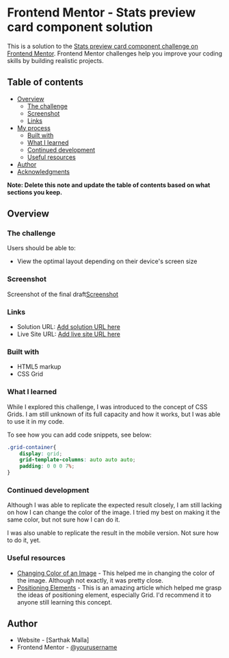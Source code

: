 # Frontend Mentor - Stats preview card component solution

This is a solution to the [Stats preview card component challenge on Frontend Mentor](https://www.frontendmentor.io/challenges/stats-preview-card-component-8JqbgoU62). Frontend Mentor challenges help you improve your coding skills by building realistic projects. 

## Table of contents

- [Overview](#overview)
  - [The challenge](#the-challenge)
  - [Screenshot](#screenshot)
  - [Links](#links)
- [My process](#my-process)
  - [Built with](#built-with)
  - [What I learned](#what-i-learned)
  - [Continued development](#continued-development)
  - [Useful resources](#useful-resources)
- [Author](#author)
- [Acknowledgments](#acknowledgments)

**Note: Delete this note and update the table of contents based on what sections you keep.**

## Overview

### The challenge

Users should be able to:

- View the optimal layout depending on their device's screen size

### Screenshot

Screenshot of the final draft[Screenshot](./images/screenshot.png)

### Links

- Solution URL: [Add solution URL here](https://your-solution-url.com)
- Live Site URL: [Add live site URL here](https://your-live-site-url.com)

### Built with

- HTML5 markup
- CSS Grid

### What I learned

While I explored this challenge, I was introduced to the concept of CSS Grids. I am still unknown of its full capacity and how it works, but I was able to use it in my code.

To see how you can add code snippets, see below:

```css
.grid-container{
    display: grid;
    grid-template-columns: auto auto auto;
    padding: 0 0 0 7%;
}
```

### Continued development

Although I was able to replicate the expected result closely, I am still lacking on how I can change the color of the image. I tried my best on making it the same color, but not sure how I can do it.

I was also unable to replicate the result in the mobile version. Not sure how to do it, yet.

### Useful resources

- [Changing Color of an Image](https://stackoverflow.com/questions/7415872/change-color-of-png-image-via-css) - This helped me in changing the color of the image. Although not exactly, it was pretty close.
- [Positioning Elements](https://thoughtbot.com/blog/positioning) - This is an amazing article which helped me grasp the ideas of positioning element, especially Grid. I'd recommend it to anyone still learning this concept.

## Author

- Website - [Sarthak Malla]
- Frontend Mentor - [@yourusername](https://www.frontendmentor.io/profile/yourusername)
